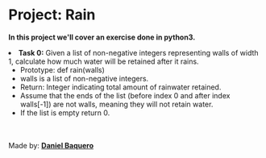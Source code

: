 <html>
<h1>Project: Rain</h1>
<p><strong>In this project we'll cover an exercise done in python3.</strong></p>
<body>
<li><strong>Task 0:</strong> Given a list of non-negative integers representing walls of width 1, calculate how much water will be retained after it rains.
<ul>
<li>Prototype: def rain(walls)</li>
<li>walls is a list of non-negative integers.</li>
<li>Return: Integer indicating total amount of rainwater retained.</li>
<li>Assume that the ends of the list (before index 0 and after index walls[-1]) are not walls, meaning they will not retain water.</li>
<li>If the list is empty return 0.</li>
</ul>
</li>
</body>
<br>
<br>
<footer>Made by: <strong><a href="https://github.com/DanielBaquero28">Daniel Baquero</a></strong></footer>
</html>
